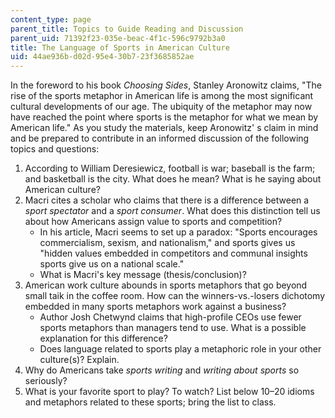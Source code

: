 ```yaml
---
content_type: page
parent_title: Topics to Guide Reading and Discussion
parent_uid: 71392f23-035e-beac-4f1c-596c9792b3a0
title: The Language of Sports in American Culture
uid: 44ae936b-d02d-95e4-30b7-23f3685852ae
---
```


In the foreword to his book _Choosing Sides_, Stanley Aronowitz claims, "The rise of the sports metaphor in American life is among the most significant cultural developments of our age. The ubiquity of the metaphor may now have reached the point where sports is the metaphor for what we mean by American life." As you study the materials, keep Aronowitz' s claim in mind and be prepared to contribute in an informed discussion of the following topics and questions:

1.  According to William Deresiewicz, football is war; baseball is the farm; and basketball is the city. What does he mean? What is he saying about American culture?
2.  Macri cites a scholar who claims that there is a difference between a _sport spectator_ and a _sport consumer_. What does this distinction tell us about how Americans assign value to sports and competition?
    *   In his article, Macri seems to set up a paradox: "Sports encourages commercialism, sexism, and nationalism," and sports gives us "hidden values embedded in competitors and communal insights sports give us on a national scale."
    *   What is Macri's key message (thesis/conclusion)?
3.  American work culture abounds in sports metaphors that go beyond small taik in the coffee room. How can the winners-vs.-losers dichotomy embedded in many sports metaphors work against a business?
    *   Author Josh Chetwynd claims that high-profile CEOs use fewer sports metaphors than managers tend to use. What is a possible explanation for this difference?
    *   Does language related to sports play a metaphoric role in your other culture(s)? Explain.
4.  Why do Americans take _sports writing_ and _writing about sports_ so seriously?
5.  What is your favorite sport to play? To watch? List below 10–20 idioms and metaphors related to these sports; bring the list to class.